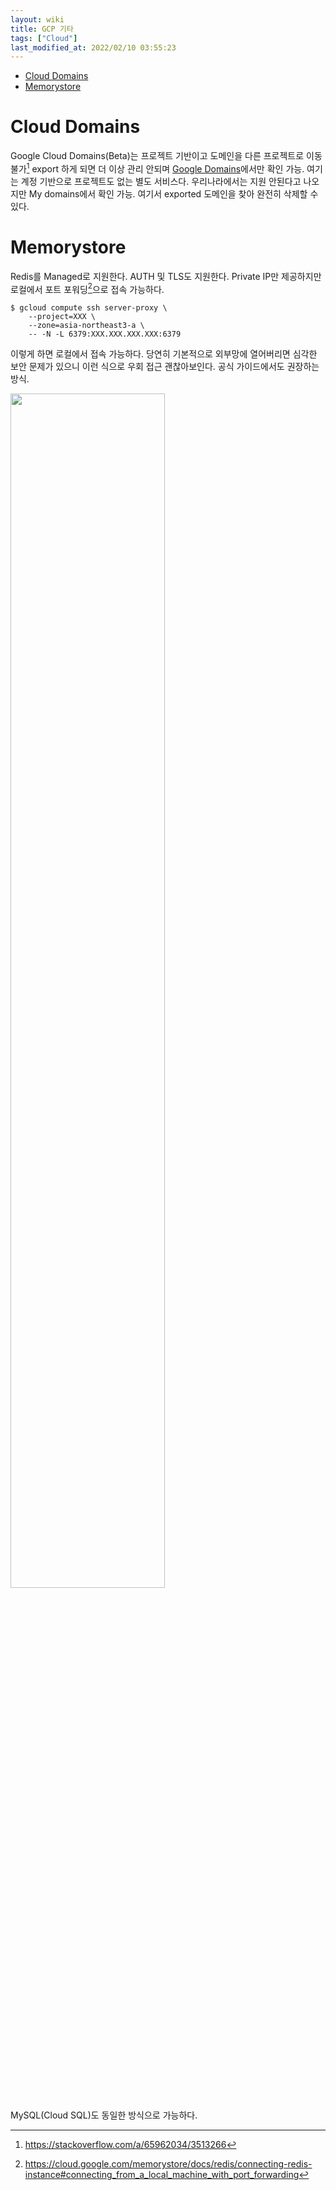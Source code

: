 ```yaml
---
layout: wiki 
title: GCP 기타
tags: ["Cloud"]
last_modified_at: 2022/02/10 03:55:23
---
```


<!-- TOC -->

- [Cloud Domains](#cloud-domains)
- [Memorystore](#memorystore)

<!-- /TOC -->

# Cloud Domains
Google Cloud Domains(Beta)는 프로젝트 기반이고 도메인을 다른 프로젝트로 이동 불가[^fn-gdomains] export 하게 되면 더 이상 관리 안되며 [Google Domains](https://domains.google.com/registrar)에서만 확인 가능. 여기는 계정 기반으로 프로젝트도 없는 별도 서비스다. 우리나라에서는 지원 안된다고 나오지만 My domains에서 확인 가능. 여기서 exported 도메인을 찾아 완전히 삭제할 수 있다.

[^fn-gdomains]: <https://stackoverflow.com/a/65962034/3513266>

# Memorystore
Redis를 Managed로 지원한다. AUTH 및 TLS도 지원한다. Private IP만 제공하지만 로컬에서 포트 포워딩[^fn-port]으로 접속 가능하다.

[^fn-port]: <https://cloud.google.com/memorystore/docs/redis/connecting-redis-instance#connecting_from_a_local_machine_with_port_forwarding>

```
$ gcloud compute ssh server-proxy \
	--project=XXX \
	--zone=asia-northeast3-a \
	-- -N -L 6379:XXX.XXX.XXX.XXX:6379
```
이렇게 하면 로컬에서 접속 가능하다. 당연히 기본적으로 외부망에 열어버리면 심각한 보안 문제가 있으니 이런 식으로 우회 접근 괜찮아보인다. 공식 가이드에서도 권장하는 방식.

<img src="https://user-images.githubusercontent.com/1250095/136141761-f62ddf3e-2420-47c7-b614-22b31b1335dc.png" width="70%">

MySQL(Cloud SQL)도 동일한 방식으로 가능하다.
